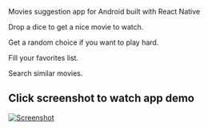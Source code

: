 Movies suggestion app for Android built with React Native 


Drop a dice to get a nice movie to watch. 


Get a random choice if you want to play hard.


Fill your favorites list.


Search similar movies.

## Click screenshot to watch app demo


[![Screenshot](http://i67.tinypic.com/rswhno.jpg)](https://www.youtube.com/watch?v=LhfV9O_XCdw)
